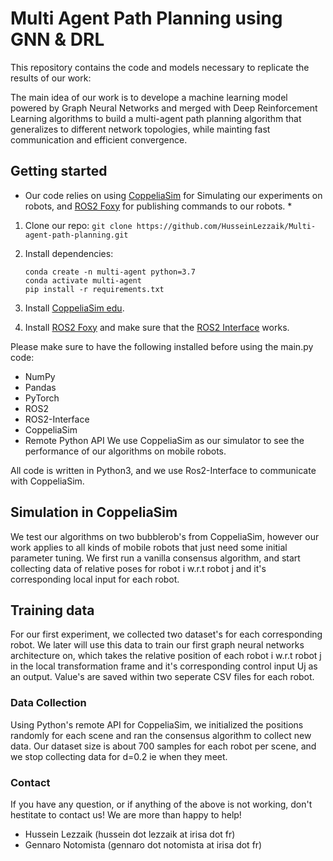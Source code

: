 # Multi Agent Path Planning using GNN & DRL

This repository contains the code and models necessary to replicate the results of our work:

The main idea of our work is to develope a machine learning model powered by Graph Neural Networks and merged with Deep Reinforcement Learning algorithms 
to build a multi-agent path planning algorithm that generalizes to different network topologies, while mainting fast communication and efficient convergence.

## Getting started
* Our code relies on using [CoppeliaSim](https://www.coppeliarobotics.com/)  for Simulating our experiments on robots, and [ROS2 Foxy](https://docs.ros.org/en/foxy/index.html) for publishing commands to our robots. *

1.  Clone our repo: `git clone https://github.com/HusseinLezzaik/Multi-agent-path-planning.git`

2.  Install dependencies:
    ```
    conda create -n multi-agent python=3.7
    conda activate multi-agent
    pip install -r requirements.txt
    ```
    
3. Install [CoppeliaSim edu](https://www.coppeliarobotics.com/downloads).

4. Install [ROS2 Foxy](https://docs.ros.org/en/foxy/Installation.html) and make sure that the [ROS2 Interface](https://www.coppeliarobotics.com/helpFiles/en/ros2Interface.htm) works.












Please make sure to have the following installed before using the main.py code:
* NumPy 
* Pandas
* PyTorch
* ROS2 
* ROS2-Interface
* CoppeliaSim 
* Remote Python API
We use CoppeliaSim as our simulator to see the performance of our algorithms on mobile robots.

All code is written in Python3, and we use Ros2-Interface to communicate with CoppeliaSim.

## Simulation in CoppeliaSim 
We test our algorithms on two bubblerob's from CoppeliaSim, however our work applies to all kinds of mobile robots that just need some initial parameter tuning.
We first run a vanilla consensus algorithm, and start collecting data of relative poses for robot i w.r.t robot j and it's corresponding local input for each robot.

## Training data
For our first experiment, we collected two dataset's for each corresponding robot. We later will use this data to train our first graph neural networks architecture on, 
which takes the relative position of each robot i w.r.t robot j in the local transformation frame and it's corresponding control input Uj as an output. Value's are saved within two seperate 
CSV files for each robot. 

### Data Collection 
Using Python's remote API for CoppeliaSim, we initialized the positions randomly for each scene and ran the consensus algorithm to collect new data. Our dataset size is about 700 samples for each robot per scene,
and we stop collecting data for d=0.2 ie when they meet.

### Contact
If you have any question, or if anything of the above is not working, don't hestitate to contact us! We are more than happy to help!
* Hussein Lezzaik (hussein dot lezzaik at irisa dot fr)
* Gennaro Notomista (gennaro dot notomista at irisa dot fr)
